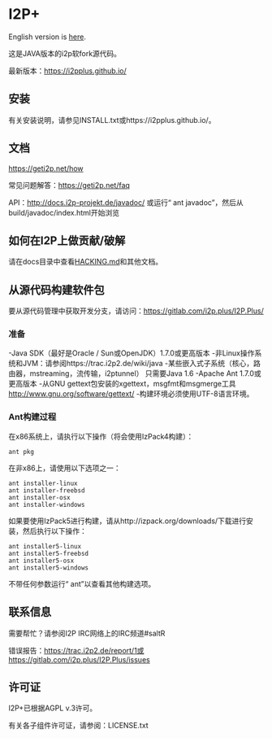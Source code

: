 # I2P+

English version is [here](README.md).

这是JAVA版本的i2p软fork源代码。

最新版本：https://i2pplus.github.io/

## 安装

有关安装说明，请参见INSTALL.txt或https://i2pplus.github.io/。

## 文档

https://geti2p.net/how

常见问题解答：https://geti2p.net/faq

API：http://docs.i2p-projekt.de/javadoc/
或运行“ ant javadoc”，然后从build/javadoc/index.html开始浏览

## 如何在I2P上做贡献/破解

请在docs目录中查看[HACKING.md](docs/HACKING.md)和其他文档。

## 从源代码构建软件包

要从源代码管理中获取开发分支，请访问：https://gitlab.com/i2p.plus/I2P.Plus/

### 准备

-Java SDK（最好是Oracle / Sun或OpenJDK）1.7.0或更高版本
  -非Linux操作系统和JVM：请参阅https://trac.i2p2.de/wiki/java
  -某些嵌入式子系统（核心，路由器，mstreaming，流传输，i2ptunnel）
    只需要Java 1.6
-Apache Ant 1.7.0或更高版本
-从GNU gettext包安装的xgettext，msgfmt和msgmerge工具
  http://www.gnu.org/software/gettext/
-构建环境必须使用UTF-8语言环境。

### Ant构建过程

在x86系统上，请执行以下操作（将会使用IzPack4构建）：

    ant pkg

在非x86上，请使用以下选项之一：

    ant installer-linux
    ant installer-freebsd
    ant installer-osx
    ant installer-windows

如果要使用IzPack5进行构建，请从http://izpack.org/downloads/下载进行安装，然后执行以下操作：

    ant installer5-linux
    ant installer5-freebsd
    ant installer5-osx
    ant installer5-windows

不带任何参数运行“ ant”以查看其他构建选项。

## 联系信息

需要帮忙？请参阅I2P IRC网络上的IRC频道#saltR

错误报告：https://trac.i2p2.de/report/1或https://gitlab.com/i2p.plus/I2P.Plus/issues

## 许可证

I2P+已根据AGPL v.3许可。

有关各子组件许可证，请参阅：LICENSE.txt
